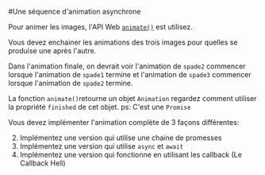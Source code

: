 #Une séquence d'animation asynchrone

Pour animer les images, l'API Web [`animate()`](https://developer.mozilla.org/fr/docs/Web/API/Element/animate) est utilisez.

Vous devez enchainer les animations des trois images pour quelles se produise une après l'autre.

Dans l'animation finale, on devrait voir l'animation de `spade2` commencer lorsque l'animation de `spade1` termine et l'animation de `spade3` commencer lorsque l'animation de `spade2` termine.

La fonction `animate()`retourne un objet `Animation` regardez comment utiliser la propriété `finished` de cet objet. ps: C'est une `Promise`

Vous devez implémenter l'animation complète de 3 façons différentes:

2. Implémentez une version qui utilise une chaine de promesses
3. Implémentez une version qui utilise `async` et `await`
1. Implémentez une version qui fonctionne en utilisant les callback (Le Callback Hell) 